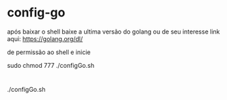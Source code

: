 # config-go
após baixar o shell baixe a ultima versão do golang ou de seu interesse link aqui: https://golang.org/dl/

de permissão ao shell e inicie

  sudo chmod 777 ./configGo.sh
# 
  ./configGo.sh
 
